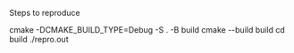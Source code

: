 Steps to reproduce

cmake -DCMAKE_BUILD_TYPE=Debug -S . -B build
cmake --build build
cd build
./repro.out
